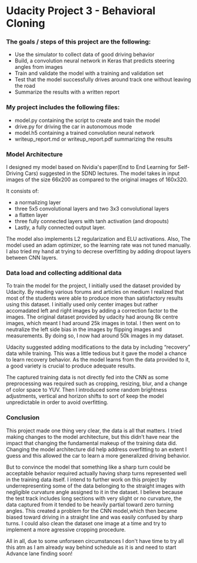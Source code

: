 
# Udacity Project 3 - Behavioral Cloning

### The goals / steps of this project are the following:

- Use the simulator to collect data of good driving behavior
- Build, a convolution neural network in Keras that predicts steering angles from images
- Train and validate the model with a training and validation set
- Test that the model successfully drives around track one without leaving the road
- Summarize the results with a written report

### My project includes the following files:

- model.py containing the script to create and train the model
- drive.py for driving the car in autonomous mode
- model.h5 containing a trained convolution neural network
- writeup_report.md or writeup_report.pdf summarizing the results

### Model Architecture

I designed my model based on Nvidia's paper(End to End Learning for Self-Driving Cars) suggested in the SDND lectures. The model takes in input images of the size 66x200 as compared to the original images of 160x320. 

It consists of:

- a normalizing layer
- three 5x5 convolutional layers and two 3x3 convolutional layers
- a flatten layer
- three fully connected layers with tanh activation (and dropouts)
- Lastly, a fully connected output layer. 

The model also implements L2 regularization and ELU activations. Also, The model used an adam optimizer, so the learning rate was not tuned manually. I also tried my hand at trying to decrese overfitting by adding dropout layers between CNN layers. 

### Data load and collecting additional data

To train the model for the project, I initially used the dataset provided by Udacity. By reading various forums and articles on medium I realized that most of the students were able to produce more than satisfactory results using this dataset. I initially used only center images but rather accomadated left and right images by adding a correction factor to the images. The original dataset provided by udacity had aroung 8k centre images, which meant I had around 25k images in total. I then went on to neutralize the left side bias in the images by flipping images and measurements. By doing so, I now had around 50k images in my dataset. 

Udacity suggested adding modifications to the data by including “recovery” data while training. This was a little tedious but it gave the model a chance to learn recovery behavior. As the model learns from the data provided to it, a good variety is crucial to produce adequate results.

The captured training data is not directly fed into the CNN as some preprocessing was required such as cropping, resizing, blur, and a change of color space to YUV. Then I introduced some random brightness adjustments, vertical and horizon shifts to sort of keep the model unpredictable in order to avoid overfitting.

### Conclusion

This project made one thing very clear, the data is all that matters. I tried making changes to the model architecture, but this didn’t have near the impact that changing the fundamental makeup of the training data did. Changing the model architecture did help address overfitting to an extent I guess and this allowed the car to learn a more generalized driving behavior. 

But to convince the model that something like a sharp turn could be acceptable behavior required actually having sharp turns represented well in the training data itself. I intend to further work on this project by underrepresenting some of the data belonging to the straight images with negligible curvature angle assigned to it in the dataset. I believe because the test track includes long sections with very slight or no curvature, the data captured from it tended to be heavily partial toward zero turning angles. This created a problem for the CNN model,which then became biased toward driving in a straight line and was easily confused by sharp turns. I could also clean the dataset one image at a time and try to implement a more agressive cropping procedure.

All in all, due to some unforseen circumstances I don't have time to try all this atm as I am already way behind schedule as it is and need to start Advance lane finding soon!

